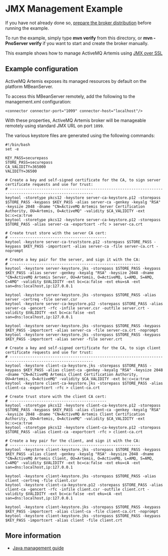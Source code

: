 # JMX Management Example

If you have not already done so, [prepare the broker distribution](../../../../README.md#getting-started) before running the example.

To run the example, simply type **mvn verify** from this directory, or **mvn -PnoServer verify** if you want to start and create the broker manually.

This example shows how to manage ActiveMQ Artemis using [JMX over SSL](http://www.oracle.com/technetwork/java/javase/tech/javamanagement-140525.html)

## Example configuration

ActiveMQ Artemis exposes its managed resources by default on the platform MBeanServer.

To access this MBeanServer remotely, add the following to the management.xml configuration:

    <connector connector-port="1099" connector-host="localhost"/>

With these properties, ActiveMQ Artemis broker will be manageable remotely using standard JMX URL on port `1099`.

The various keystore files are generated using the following commands:

```shell
#!/bin/bash
set -e

KEY_PASS=securepass
STORE_PASS=securepass
CA_VALIDITY=365000
VALIDITY=36500

# Create a key and self-signed certificate for the CA, to sign server certificate requests and use for trust:
# -----------------------------------------------------------------------------------------------------------
keytool -storetype pkcs12 -keystore server-ca-keystore.p12 -storepass $STORE_PASS -keypass $KEY_PASS -alias server-ca -genkey -keyalg "RSA" -keysize 2048 -dname "CN=ActiveMQ Artemis Server Certification Authority, OU=Artemis, O=ActiveMQ" -validity $CA_VALIDITY -ext bc:c=ca:true
keytool -storetype pkcs12 -keystore server-ca-keystore.p12 -storepass $STORE_PASS -alias server-ca -exportcert -rfc > server-ca.crt

# Create trust store with the server CA cert:
# -------------------------------------------
keytool -keystore server-ca-truststore.p12 -storepass $STORE_PASS -keypass $KEY_PASS -importcert -alias server-ca -file server-ca.crt -noprompt

# Create a key pair for the server, and sign it with the CA:
# ----------------------------------------------------------
keytool -keystore server-keystore.jks -storepass $STORE_PASS -keypass $KEY_PASS -alias server -genkey -keyalg "RSA" -keysize 2048 -dname "CN=ActiveMQ Artemis Server, OU=Artemis, O=ActiveMQ, L=AMQ, S=AMQ, C=AMQ" -validity $VALIDITY -ext bc=ca:false -ext eku=sA -ext san=dns:localhost,ip:127.0.0.1

keytool -keystore server-keystore.jks -storepass $STORE_PASS -alias server -certreq -file server.csr
keytool -keystore server-ca-keystore.p12 -storepass $STORE_PASS -alias server-ca -gencert -rfc -infile server.csr -outfile server.crt -validity $VALIDITY -ext bc=ca:false -ext san=dns:localhost,ip:127.0.0.1

keytool -keystore server-keystore.jks -storepass $STORE_PASS -keypass $KEY_PASS -importcert -alias server-ca -file server-ca.crt -noprompt
keytool -keystore server-keystore.jks -storepass $STORE_PASS -keypass $KEY_PASS -importcert -alias server -file server.crt

# Create a key and self-signed certificate for the CA, to sign client certificate requests and use for trust:
# -----------------------------------------------------------------------------------------------------------
keytool -keystore client-ca-keystore.jks -storepass $STORE_PASS -keypass $KEY_PASS -alias client-ca -genkey -keyalg "RSA" -keysize 2048 -dname "CN=ActiveMQ Artemis Client Certification Authority, OU=Artemis, O=ActiveMQ" -validity $CA_VALIDITY -ext bc:c=ca:true
keytool -keystore client-ca-keystore.jks -storepass $STORE_PASS -alias client-ca -exportcert -rfc > client-ca.crt

# Create trust store with the client CA cert:
# -------------------------------------------
keytool -storetype pkcs12 -keystore client-ca-keystore.p12 -storepass $STORE_PASS -keypass $KEY_PASS -alias client-ca -genkey -keyalg "RSA" -keysize 2048 -dname "CN=ActiveMQ Artemis Client Certification Authority, OU=Artemis, O=ActiveMQ" -validity $CA_VALIDITY -ext bc:c=ca:true
keytool -storetype pkcs12 -keystore client-ca-keystore.p12 -storepass $STORE_PASS -alias client-ca -exportcert -rfc > client-ca.crt

# Create a key pair for the client, and sign it with the CA:
# ----------------------------------------------------------
keytool -keystore client-keystore.jks -storepass $STORE_PASS -keypass $KEY_PASS -alias client -genkey -keyalg "RSA" -keysize 2048 -dname "CN=ActiveMQ Artemis Client, OU=Artemis, O=ActiveMQ, L=AMQ, S=AMQ, C=AMQ" -validity $VALIDITY -ext bc=ca:false -ext eku=cA -ext san=dns:localhost,ip:127.0.0.1

keytool -keystore client-keystore.jks -storepass $STORE_PASS -alias client -certreq -file client.csr
keytool -keystore client-ca-keystore.p12 -storepass $STORE_PASS -alias client-ca -gencert -rfc -infile client.csr -outfile client.crt -validity $VALIDITY -ext bc=ca:false -ext eku=cA -ext san=dns:localhost,ip:127.0.0.1

keytool -keystore client-keystore.jks -storepass $STORE_PASS -keypass $KEY_PASS -importcert -alias client-ca -file client-ca.crt -noprompt
keytool -keystore client-keystore.jks -storepass $STORE_PASS -keypass $KEY_PASS -importcert -alias client -file client.crt
```

## More information

*   [Java management guide](https://docs.oracle.com/javase/8/docs/technotes/guides/management/agent.html)
